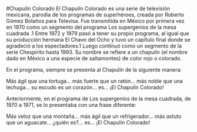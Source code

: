 #Chapulin Colorado
El Chapulín Colorado es una serie de televisión mexicana, parodia de los programas de superhéroes, creada por Roberto Gómez Bolaños para Televisa. Fue transmitida en México por primera vez en 1970 como un segmento del programa Los supergenios de la mesa cuadrada .1​ Entre 1972 y 1979 pasó a tener su propio programa, al igual que su producción hermana El Chavo del Ocho y tuvo un capítulo final donde se agradeció a los espectadores.1​ Luego continuó como un segmento de la serie Chespirito hasta 1993. Su nombre se refiere a un chapulín (el nombre dado en México a una especie de saltamontes) de color rojo o colorado.

En el programa, siempre se presenta al Chapulín de la siguiente manera:

Más ágil que una tortuga... más fuerte que un ratón... más noble que una lechuga... su escudo es un corazón... es... ¡El Chapulín Colorado!

Anteriormente, en el programa de Los supergenios de la mesa cuadrada, de 1970 a 1971, se lo presentaba con una frase diferente:

Más veloz que una montaña... más ágil que un refrigerador... más astuto que un aguacate... ¿quién es?... es... ¡El Chapulín Colorado! 